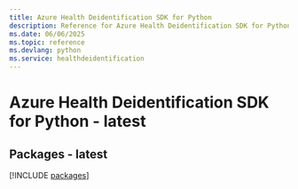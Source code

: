 ```yaml
---
title: Azure Health Deidentification SDK for Python
description: Reference for Azure Health Deidentification SDK for Python
ms.date: 06/06/2025
ms.topic: reference
ms.devlang: python
ms.service: healthdeidentification
---
```

# Azure Health Deidentification SDK for Python - latest
## Packages - latest
[!INCLUDE [packages](health-deidentification-index.md)]